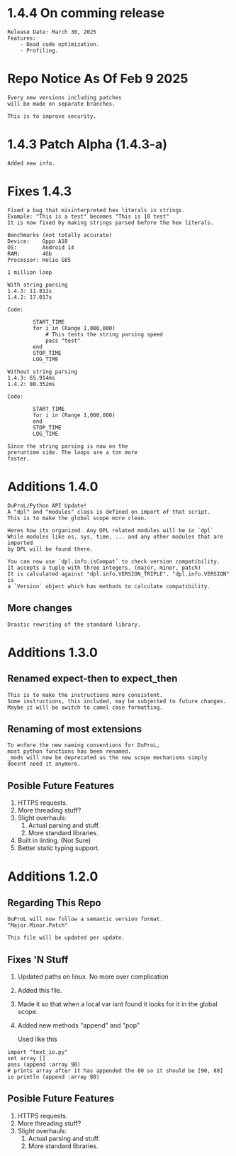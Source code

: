# 1.4.4 On comming release

    Release Date: March 30, 2025
    Features:
        - Dead code optimization.
        - Profiling.

# Repo Notice As Of Feb 9 2025

    Every new versions including patches
    will be made on separate branches.

    This is to improve security.

# 1.4.3 Patch Alpha (1.4.3-a)

    Added new info.

# Fixes 1.4.3

    Fixed a bug that misinterpreted hex literals in strings.
    Example: "This is a test" becomes "This is 10 test"
    It is now fixed by making strings parsed before the hex literals.

    Benchmarks (not totally accurate)
    Device:    Oppo A18
    OS:        Android 14
    RAM:       4Gb
    Processor: Helio G85

    1 million loop
    
    With string parsing
    1.4.3: 11.812s
    1.4.2: 17.017s
    
    Code:
```DuProL
        START_TIME
        for i in (Range 1,000,000)
            # This tests the string parsing speed
            pass "test"
        end
        STOP_TIME
        LOG_TIME
```
    
    Without string parsing
    1.4.3: 65.914ms
    1.4.2: 80.352ms
    
    Code:
```DuProL
        START_TIME
        for i in (Range 1,000,000)
        end
        STOP_TIME
        LOG_TIME
```
    
    Since the string parsing is now on the
    preruntime side. The loops are a ton more
    faster.

# Additions 1.4.0

    DuProL/Python API Update!
    A "dpl" and "modules" class is defined on import of that script.
    This is to make the global scope more clean.

    Heres how its organized. Any DPL related modules will be in `dpl`
    While modules like os, sys, time, ... and any other modules that are imported
    by DPL will be found there.

    You can now use `dpl.info.isCompat` to check version compatibility.
    It accepts a tuple with three integers. (major, minor, patch)
    It is calculated against "dpl.info.VERSION_TRIPLE". "dpl.info.VERSION" is
    a `Version` object which has methods to calculate compatibility.

## More changes

    Drastic rewriting of the standard library.

# Additions 1.3.0

## Renamed expect-then to expect_then

    This is to make the instructions more consistent.
    Some instructions, this included, may be subjected to future changes.
    Maybe it will be switch to camel case formatting.

## Renaming of most extensions

    To enfore the new naming conventions for DuProL,
    most python functions has been renamed.
    _mods will now be deprecated as the new scope mechanisms simply
    doesnt need it anymore.

## Posible Future Features

1. HTTPS requests.
2. More threading stuff?
3. Slight overhauls:
    1. Actual parsing and stuff.
    2. More standard libraries.
4. Built in linting. (Not Sure)
5. Better static typing support.

# Additions 1.2.0

## Regarding This Repo

    DuProL will now follow a semantic version format.
    "Major.Minor.Patch"

    This file will be updated per update.

## Fixes 'N Stuff

1. Updated paths on linux. No more over complication
2. Added this file.
3. Made it so that when a local var isnt found it looks for it
   in the global scope.
4. Added new methods "append" and "pop"

    Used like this 
```
import "text_io.py"
set array []
pass (append :array 90)
# prints array after it has appended the 80 so it should be [90, 80]
io println (append :array 80)
```

## Posible Future Features

1. HTTPS requests.
2. More threading stuff?
3. Slight overhauls:
    1. Actual parsing and stuff.
    2. More standard libraries.
